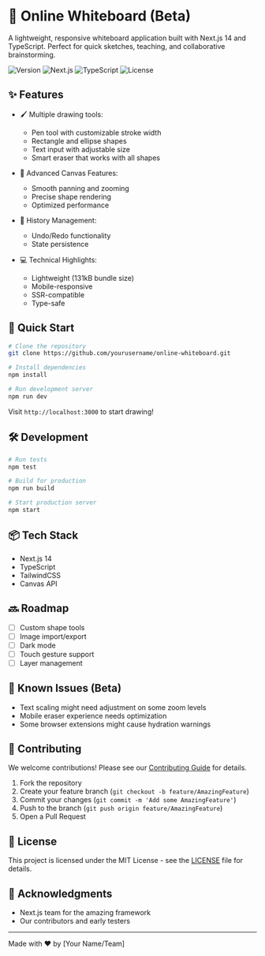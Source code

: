 # 🎨 Online Whiteboard (Beta)

A lightweight, responsive whiteboard application built with Next.js 14 and TypeScript. Perfect for quick sketches, teaching, and collaborative brainstorming.

![Version](https://img.shields.io/badge/version-0.1.0--beta-blue)
![Next.js](https://img.shields.io/badge/Next.js-14-black)
![TypeScript](https://img.shields.io/badge/TypeScript-5.0-blue)
![License](https://img.shields.io/badge/license-MIT-green)

## ✨ Features

- 🖌️ Multiple drawing tools:
  - Pen tool with customizable stroke width
  - Rectangle and ellipse shapes
  - Text input with adjustable size
  - Smart eraser that works with all shapes
  
- 🎯 Advanced Canvas Features:
  - Smooth panning and zooming
  - Precise shape rendering
  - Optimized performance
  
- 🔄 History Management:
  - Undo/Redo functionality
  - State persistence
  
- 💻 Technical Highlights:
  - Lightweight (131kB bundle size)
  - Mobile-responsive
  - SSR-compatible
  - Type-safe

## 🚀 Quick Start

```bash
# Clone the repository
git clone https://github.com/yourusername/online-whiteboard.git

# Install dependencies
npm install

# Run development server
npm run dev
```

Visit `http://localhost:3000` to start drawing!

## 🛠️ Development

```bash
# Run tests
npm test

# Build for production
npm run build

# Start production server
npm start
```

## 📦 Tech Stack

- Next.js 14
- TypeScript
- TailwindCSS
- Canvas API

## 🔜 Roadmap

- [ ] Custom shape tools
- [ ] Image import/export
- [ ] Dark mode
- [ ] Touch gesture support
- [ ] Layer management

## 🐛 Known Issues (Beta)

- Text scaling might need adjustment on some zoom levels
- Mobile eraser experience needs optimization
- Some browser extensions might cause hydration warnings

## 🤝 Contributing

We welcome contributions! Please see our [Contributing Guide](CONTRIBUTING.md) for details.

1. Fork the repository
2. Create your feature branch (`git checkout -b feature/AmazingFeature`)
3. Commit your changes (`git commit -m 'Add some AmazingFeature'`)
4. Push to the branch (`git push origin feature/AmazingFeature`)
5. Open a Pull Request

## 📄 License

This project is licensed under the MIT License - see the [LICENSE](LICENSE) file for details.

## 🙏 Acknowledgments

- Next.js team for the amazing framework
- Our contributors and early testers

---

Made with ❤️ by [Your Name/Team]
